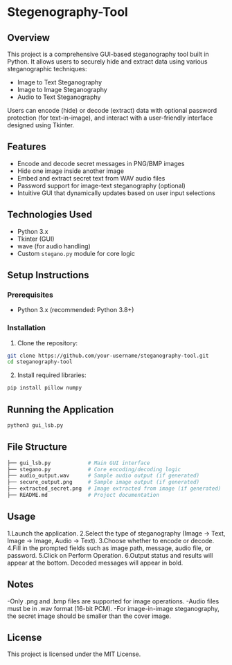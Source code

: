 # Stegenography-Tool

## Overview
This project is a comprehensive GUI-based steganography tool built in Python. It allows users to securely hide and extract data using various steganographic techniques:

- Image to Text Steganography
- Image to Image Steganography
- Audio to Text Steganography
  
Users can encode (hide) or decode (extract) data with optional password protection (for text-in-image), and interact with a user-friendly interface designed using Tkinter.


## Features
- Encode and decode secret messages in PNG/BMP images
- Hide one image inside another image
- Embed and extract secret text from WAV audio files
- Password support for image-text steganography (optional)
- Intuitive GUI that dynamically updates based on user input selections


## Technologies Used
- Python 3.x
- Tkinter (GUI)
- wave (for audio handling)
- Custom `stegano.py` module for core logic


## Setup Instructions

### Prerequisites
- Python 3.x (recommended: Python 3.8+)

### Installation
1. Clone the repository:

```bash
git clone https://github.com/your-username/steganography-tool.git
cd steganography-tool
```

2. Install required libraries:

```bash
pip install pillow numpy
```

## Running the Application

```bash
python3 gui_lsb.py
```

## File Structure

```bash
├── gui_lsb.py            # Main GUI interface
├── stegano.py            # Core encoding/decoding logic
├── audio_output.wav      # Sample audio output (if generated)
├── secure_output.png     # Sample image output (if generated)
├── extracted_secret.png  # Image extracted from image (if generated)
├── README.md             # Project documentation
```

## Usage

1.Launch the application.
2.Select the type of steganography (Image → Text, Image → Image, Audio → Text).
3.Choose whether to encode or decode.
4.Fill in the prompted fields such as image path, message, audio file, or password.
5.Click on Perform Operation.
6.Output status and results will appear at the bottom. Decoded messages will appear in bold.

## Notes

-Only .png and .bmp files are supported for image operations.
-Audio files must be in .wav format (16-bit PCM).
-For image-in-image steganography, the secret image should be smaller than the cover image.

## License

This project is licensed under the MIT License.




